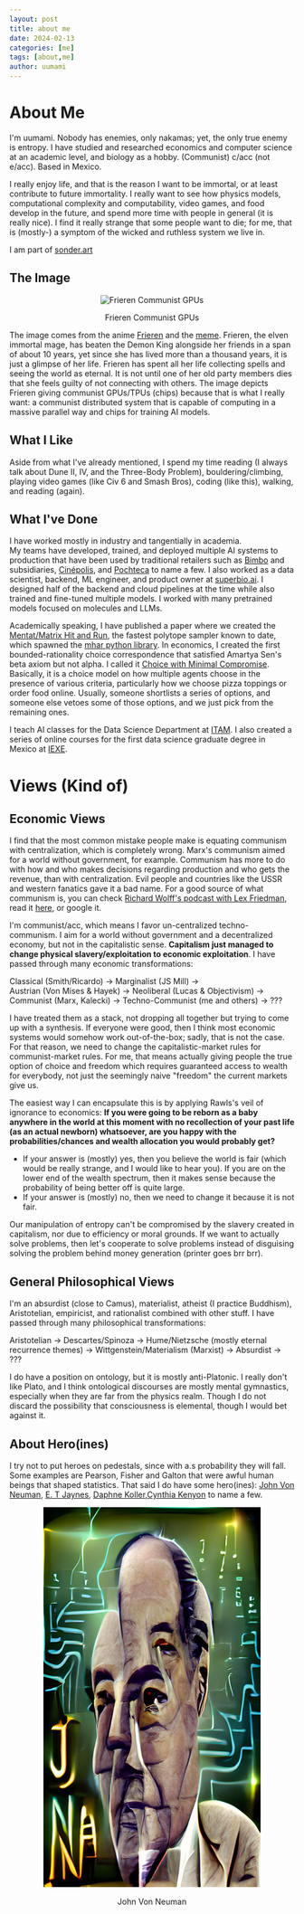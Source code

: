 ```yaml
---
layout: post
title: about me
date: 2024-02-13
categories: [me]
tags: [about,me] 
author: uumami
---
```


# About Me
I'm uumami. Nobody has enemies, only nakamas; yet, the only true enemy is entropy. I have studied and researched economics and computer science at an academic level, and biology as a hobby. (Communist) c/acc (not e/acc). Based in Mexico.

I really enjoy life, and that is the reason I want to be immortal, or at least contribute to future immortality. I really want to see how physics models, computational complexity and computability, video games, and food develop in the future, and spend more time with people in general (it is really nice). I find it really strange that some people want to die; for me, that is (mostly-) a symptom of the wicked and ruthless system we live in.  

I am part of [sonder.art](https://github.com/sonder-art)

## The Image
<div align="center">
  <img src="/assets/img/pfp/frierien_gpus_transformed.png" alt="Frieren Communist GPUs"/>
  <p>Frieren Communist GPUs</p>
</div>

The image comes from the anime [Frieren](https://en.wikipedia.org/wiki/Frieren) and the [meme](https://knowyourmeme.com/memes/you-can-just-give-this-kind-of-thing-to-men-and-they-will-be-thrilled). Frieren, the elven immortal mage, has beaten the Demon King alongside her friends in a span of about 10 years, yet since she has lived more than a thousand years, it is just a glimpse of her life. Frieren has spent all her life collecting spells and seeing the world as eternal. It is not until one of her old party members dies that she feels guilty of not connecting with others. The image depicts Frieren giving communist GPUs/TPUs (chips) because that is what I really want: a communist distributed system that is capable of computing in a massive parallel way and chips for training AI models.

## What I Like
Aside from what I've already mentioned, I spend my time reading (I always talk about Dune II, IV, and the Three-Body Problem), bouldering/climbing, playing video games (like Civ 6 and Smash Bros), coding (like this), walking, and reading (again). 

## What I've Done
I have worked mostly in industry and tangentially in academia.  
My teams have developed, trained, and deployed multiple AI systems to production that have been used by traditional retailers such as [Bimbo](https://en.wikipedia.org/wiki/Grupo_Bimbo) and subsidiaries, [Cinépolis](https://en.wikipedia.org/wiki/Cin%C3%A9polis), and [Pochteca](https://english.pochteca.net/) to name a few. I also worked as a data scientist, backend, ML engineer, and product owner at [superbio.ai](https://www.superbio.ai/). I designed half of the backend and cloud pipelines at the time while also trained and fine-tuned multiple models. I worked with many pretrained models focused on molecules and LLMs.

Academically speaking, I have published a paper where we created the [Mentat/Matrix Hit and Run](https://link.springer.com/article/10.1007/s00180-023-01411-y), the fastest polytope sampler known to date, which spawned the [mhar python library](https://github.com/uumami/mhar). In economics, I created the first bounded-rationality choice correspondence that satisfied Amartya Sen's beta axiom but not alpha. I called it [Choice with Minimal Compromise](https://arxiv.org/abs/2010.08771). Basically, it is a choice model on how multiple agents choose in the presence of various criteria, particularly how we choose pizza toppings or order food online. Usually, someone shortlists a series of options, and someone else vetoes some of those options, and we just pick from the remaining ones.

I teach AI classes for the Data Science Department at [ITAM](https://en.wikipedia.org/wiki/Instituto_Tecnol%C3%B3gico_Aut%C3%B3nomo_de_M%C3%A9xico). I also created a series of online courses for the first data science graduate degree in Mexico at [IEXE](https://www-iexe-edu-mx.translate.goog/?_x_tr_sl=es&_x_tr_tl=en&_x_tr_hl=en&_x_tr_pto=sc).


# Views (Kind of)
## Economic Views

I find that the most common mistake people make is equating communism with centralization, which is completely wrong. Marx's communism aimed for a world without government, for example. Communism has more to do with how and who makes decisions regarding production and who gets the revenue, than with centralization. Evil people and countries like the USSR and western fanatics gave it a bad name. For a good source of what communism is, you can check [Richard Wolff's podcast with Lex Friedman](https://www.youtube.com/watch?v=o0Bi-q89j5Y), read it [here](https://www.democracyatwork.info/eu_what_is_communism), or google it.

I'm communist/acc, which means I favor un-centralized techno-communism. I aim for a world without government and a decentralized economy, but not in the capitalistic sense. **Capitalism just managed to change physical slavery/exploitation to economic exploitation**. I have passed through many economic transformations:

Classical (Smith/Ricardo) -> Marginalist (JS Mill) ->  
Austrian (Von Mises & Hayek) -> Neoliberal (Lucas & Objectivism) ->  
Communist (Marx, Kalecki) -> Techno-Communist (me and others) -> ???  

I have treated them as a stack, not dropping all together but trying to come up with a synthesis. If everyone were good, then I think most economic systems would somehow work out-of-the-box; sadly, that is not the case. For that reason, we need to change the capitalistic-market rules for communist-market rules. For me, that means actually giving people the true option of choice and freedom which requires guaranteed access to wealth for everybody, not just the seemingly naive "freedom" the current markets give us.

The easiest way I can encapsulate this is by applying Rawls's veil of ignorance to economics: **If you were going to be reborn as a baby anywhere in the world at this moment with no recollection of your past life (as an actual newborn) whatsoever, are you happy with the probabilities/chances and wealth allocation you would probably get?**
+ If your answer is (mostly) yes, then you believe the world is fair (which would be really strange, and I would like to hear you). If you are on the lower end of the wealth spectrum, then it makes sense because the probability of being better off is quite large.
+ If your answer is (mostly) no, then we need to change it because it is not fair.

Our manipulation of entropy can't be compromised by the slavery created in capitalism, nor due to efficiency or moral grounds. If we want to actually solve problems, then let's cooperate to solve problems instead of disguising solving the problem behind money generation (printer goes brr brr).

## General Philosophical Views
I'm an absurdist (close to Camus), materialist, atheist (I practice Buddhism), Aristotelian, empiricist, and rationalist combined with other stuff. I have passed through many philosophical transformations:

Aristotelian -> Descartes/Spinoza -> Hume/Nietzsche (mostly eternal recurrence themes) -> Wittgenstein/Materialism (Marxist) -> Absurdist -> ???  

I do have a position on ontology, but it is mostly anti-Platonic. I really don't like Plato, and I think ontological discourses are mostly mental gymnastics, especially when they are far from the physics realm. Though I do not discard the possibility that consciousness is elemental, though I would bet against it.

## About Hero(ines)
I try not to put heroes on pedestals, since with a.s probability they will fall. Some examples are Pearson, Fisher and Galton that were awful human beings that shaped statistics. That said I do have some hero(ines): [John Von Neuman](https://en.wikipedia.org/wiki/John_von_Neumann), [E. T Jaynes](https://en.wikipedia.org/wiki/Edwin_Thompson_Jaynes), [Daphne Koller](https://en.wikipedia.org/wiki/Daphne_Koller),[Cynthia Kenyon](https://en.wikipedia.org/wiki/Cynthia_Kenyon) to name a few.


<div align="center">
  <img src="assets/img/art/jvn.png" alt="Tribute to John Von Neuman"/>
  <p>John Von Neuman</p>
</div>

